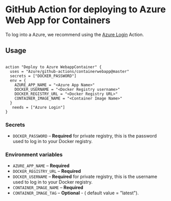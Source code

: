 # GitHub Action for deploying to Azure Web App for Containers

To log into a Azure, we recommend using the [Azure Login](https://github.com/Azure/github-actions/tree/master/login) Action.


## Usage

```

action "Deploy to Azure WebappContainer" {
  uses = "Azure/github-actions/containerwebapp@master"
  secrets = ["DOCKER_PASSWORD"]
  env = {
    AZURE_APP_NAME = "<Azure App Name>"
    DOCKER_USERNAME = "<Docker Registry username>"
    DOCKER_REGISTRY_URL = "<Docker Registry URL>"
    CONTAINER_IMAGE_NAME = "<Container Image Name>" 
  }
   needs = ["Azure Login"]
}

```


### Secrets

- `DOCKER_PASSWORD` – **Required** for private registry, this is the password used to log in to your Docker registry. 




### Environment variables

- `AZURE_APP_NAME` – **Required** 
- `DOCKER_REGISTRY_URL` – **Required** 
- `DOCKER_USERNAME` – **Required** for private registry, this is the username used to log in to your Docker registry.
- `CONTAINER_IMAGE_NAME` – **Required** 
- `CONTAINER_IMAGE_TAG` – **Optional** - ( default value =  "latest").  

